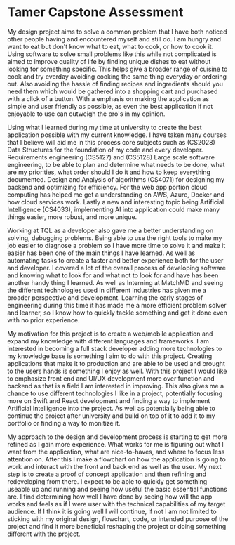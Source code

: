 
# Tamer Capstone Assessment
My design project aims to solve a common problem that I have both noticed other people having and encountered myself and still do. I am hungry and want to eat but don't know what to eat, what to cook, or how to cook it. Using software to solve small problems like this while not complicated is aimed to improve quality of life by finding unique dishes to eat without looking for something specific. This helps give a broader range of cuisine to cook and try everday avoiding cooking the same thing everyday or ordering out. Also avoiding the hassle of finding recipes and ingredients should you need them which would be gathered into a shopping cart and purchased with a click of a button. With a emphasis on making the application as simple and user friendly as possible, as even the best application if not enjoyable to use can outweigh the pro's in my opinion.

Using what I learned during my time at university to create the best application possible with my current knowledge. I have taken many courses that I believe will aid me in this process core subjects such as (CS2028) Data Structures for the foundation of my code and every developer. Requirements engineering (CS5127) and (CS5128) Large scale software engineering, to be able to plan and determine what needs to be done, what are my priorities, what order should I do it and how to keep everything documented. Design and Analysis of algorithms (CS4071) for designing my backend and optimizing for efficiency. For the web app portion cloud computing has helped me get a understanding on AWS, Azure, Docker and how cloud services work. Lastly a new and interesting topic being Artificial Intelligence (CS4033), implementing AI into application could make many things easier, more robust, and more unique.

Working at TQL as a developer also gave me a better understanding on solving, debugging problems. Being able to use the right tools to make my job easier to diagnose a problem so I have more time to solve it and make it easier has been one of the main things I have learned. As well as automating tasks to create a faster and better experience both for the user and developer. I covered a lot of the overall process of developing software and knowing what to look for and what not to look for and have has been another handy thing I learned. As well as Interning at MatchMD and seeing the different technologies used in different industries has given me a broader perspective and development. Learning the early stages of engineering during this time it has made me a more efficient problem solver and learner, so I know how to quickly tackle something and get it done even with no prior experience.

My motivation for this project is to create a web/mobile application and expand my knowledge with different languages and frameworks. I am interested in becoming a full stack developer adding more technologies to my knowledge base is something I aim to do with this project. Creating applications that make it to production and are able to be used and brought to the users hands is something I enjoy as well. With this project I would like to emphasize front end and UI/UX development more over function and backend as that is a field I am interested in improving. This also gives me a chance to use different technologies I like in a project, potentially focusing more on Swift and React development and finding a way to implement Artificial Intelligence into the project. As well as potentially being able to continue the project after university and build on top of it to add it to my portfolio or finding a way to monitize it.

My approach to the design and development process is starting to get more refined as I gain more experience. What works for me is figuring out what I want from the application, what are nice-to-haves, and where to focus less attention on. After this I make a flowchart on how the application is going to work and interact with the front and back end as well as the user. My next step is to create a proof of concept application and then refining and redeveloping from there. I expect to be able to quickly get something useable up and running and seeing how useful the basic essential functions are. I find determining how well I have done by seeing how will the app works and feels as if I were user with the technical capabilities of my target audience. If I think it is going well I will continue, if not I am not limited to sticking with my original design, flowchart, code, or intended purpose of the project and find it more beneficial reshaping the project or doing something different with the project.

